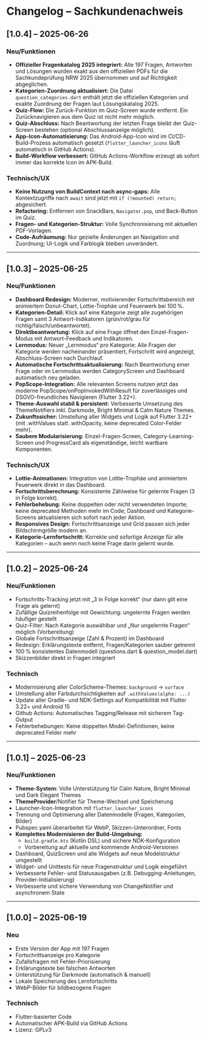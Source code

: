 # Changelog – Sachkundenachweis

## [1.0.4] – 2025-06-26

### Neu/Funktionen
- **Offizieller Fragenkatalog 2025 integriert:** Alle 197 Fragen, Antworten und Lösungen wurden exakt aus den offiziellen PDFs für die Sachkundeprüfung NRW 2025 übernommen und auf Richtigkeit abgeglichen.
- **Kategorien-Zuordnung aktualisiert:** Die Datei `question_categories.dart` enthält jetzt die offiziellen Kategorien und exakte Zuordnung der Fragen laut Lösungskatalog 2025.
- **Quiz-Flow:** Die Zurück-Funktion im Quiz-Screen wurde entfernt. Ein Zurücknavigieren aus dem Quiz ist nicht mehr möglich.
- **Quiz-Abschluss:** Nach Beantwortung der letzten Frage bleibt der Quiz-Screen bestehen (optional Abschlussanzeige möglich).
- **App-Icon-Automatisierung:** Das Android-App-Icon wird im CI/CD-Build-Prozess automatisch gesetzt (`flutter_launcher_icons` läuft automatisch in GitHub Actions).
- **Build-Workflow verbessert:** GitHub Actions-Workflow erzeugt ab sofort immer das korrekte Icon im APK-Build.

### Technisch/UX
- **Keine Nutzung von BuildContext nach async-gaps:** Alle Kontextzugriffe nach `await` sind jetzt mit `if (!mounted) return;` abgesichert.
- **Refactoring:** Entfernen von SnackBars, `Navigator.pop`, und Back-Button im Quiz.
- **Fragen- und Kategorien-Struktur:** Volle Synchronisierung mit aktuellen PDF-Vorlagen.
- **Code-Aufräumung:** Nur gezielte Änderungen an Navigation und Zuordnung; UI-Logik und Farblogik bleiben unverändert.

---

## [1.0.3] – 2025-06-25

### Neu/Funktionen
- **Dashboard Redesign:** Moderner, motivierender Fortschrittsbereich mit animiertem Donut-Chart, Lottie-Trophäe und Feuerwerk bei 100 %.
- **Kategorien-Detail:** Klick auf eine Kategorie zeigt alle zugehörigen Fragen samt 3 Antwort-Indikatoren (grün/rot/grau für richtig/falsch/unbeantwortet).
- **Direktbeantwortung:** Klick auf eine Frage öffnet den Einzel-Fragen-Modus mit Antwort-Feedback und Indikatoren.
- **Lernmodus:** Neuer „Lernmodus“ pro Kategorie: Alle Fragen der Kategorie werden nacheinander präsentiert, Fortschritt wird angezeigt, Abschluss-Screen nach Durchlauf.
- **Automatische Fortschrittsaktualisierung:** Nach Beantwortung einer Frage oder im Lernmodus werden CategoryScreen und Dashboard automatisch neu geladen.
- **PopScope-Integration:** Alle relevanten Screens nutzen jetzt das moderne PopScope/onPopInvokedWithResult für zuverlässiges und DSGVO-freundliches Navigieren (Flutter 3.22+).
- **Theme-Auswahl stabil & persistent:** Verbesserte Umsetzung des ThemeNotifiers inkl. Darkmode, Bright Minimal & Calm Nature Themes.
- **Zukunftssicher:** Umstellung aller Widgets und Logik auf Flutter 3.22+ (mit .withValues statt .withOpacity, keine deprecated Color-Felder mehr).
- **Saubere Modularisierung:** Einzel-Fragen-Screen, Category-Learning-Screen und ProgressCard als eigenständige, leicht wartbare Komponenten.

### Technisch/UX
- **Lottie-Animationen:** Integration von Lottie-Trophäe und animiertem Feuerwerk direkt in das Dashboard.
- **Fortschrittsberechnung:** Konsistente Zählweise für gelernte Fragen (3 in Folge korrekt).
- **Fehlerbehebung:** Keine doppelten oder nicht verwendeten Importe; keine deprecated Methoden mehr im Code; Dashboard und Kategorie-Screens aktualisieren sich sofort nach jeder Aktion.
- **Responsives Design:** Fortschrittsanzeige und Grid passen sich jeder Bildschirmgröße modern an.
- **Kategorie-Lernfortschritt:** Korrekte und sofortige Anzeige für alle Kategorien – auch wenn noch keine Frage darin gelernt wurde.

---

## [1.0.2] – 2025-06-24

### Neu/Funktionen
- Fortschritts-Tracking jetzt mit „3 in Folge korrekt“ (nur dann gilt eine Frage als gelernt)
- Zufällige Quizreihenfolge mit Gewichtung: ungelernte Fragen werden häufiger gestellt
- Quiz-Filter: Nach Kategorie auswählbar und „Nur ungelernte Fragen“ möglich (Vorbereitung)
- Globale Fortschrittsanzeige (Zahl & Prozent) im Dashboard
- Redesign: Erklärungstexte entfernt, Fragen/Kategorien sauber getrennt
- 100 % konsistentes Datenmodell (questions.dart & question_model.dart)
- Skizzenbilder direkt in Fragen integriert

### Technisch
- Modernisierung aller ColorScheme-Themes: `background` → `surface`
- Umstellung aller Farbdurchsichtigkeiten auf `.withValues(alpha: ...)`
- Update aller Gradle- und NDK-Settings auf Kompatibilität mit Flutter 3.22+ und Android 15
- Github Actions: Automatisches Tagging/Release mit sicherem Tag-Output
- Fehlerbehebungen: Keine doppelten Model-Definitionen, keine deprecated Felder mehr

---

## [1.0.1] – 2025-06-23

### Neu/Funktionen
- **Theme-System**: Volle Unterstützung für Calm Nature, Bright Minimal und Dark Elegant Themes
- **ThemeProvider**/Notifier für Theme-Wechsel und Speicherung
- Launcher-Icon-Integration mit `flutter_launcher_icons`
- Trennung und Optimierung aller Datenmodelle (Fragen, Kategorien, Bilder)
- Pubspec.yaml überarbeitet für WebP, Skizzen-Unterordner, Fonts
- **Komplettes Modernisieren der Build-Umgebung:**
  - `build.gradle.kts` (Kotlin DSL) und sichere NDK-Konfiguration
  - Vorbereitung auf aktuelle und kommende Android-Versionen
- Dashboard, QuizScreen und alle Widgets auf neue Modelstruktur umgestellt
- Widget- und Unittests für neue Fragenstruktur und Logik eingeführt
- Verbesserte Fehler- und Statusausgaben (z.B. Debugging-Anleitungen, Provider-Initialisierung)
- Verbesserte und sichere Verwendung von ChangeNotifier und asynchronem State

---

## [1.0.0] – 2025-06-19

### Neu
- Erste Version der App mit 197 Fragen
- Fortschrittsanzeige pro Kategorie
- Zufallsfragen mit Fehler-Priorisierung
- Erklärungstexte bei falschen Antworten
- Unterstützung für Darkmode (automatisch & manuell)
- Lokale Speicherung des Lernfortschritts
- WebP-Bilder für bildbezogene Fragen

### Technisch
- Flutter-basierter Code
- Automatischer APK-Build via GitHub Actions
- Lizenz: GPLv3
